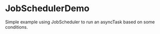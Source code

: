 # JobSchedulerDemo

Simple example using JobScheduler to run an asyncTask based on some conditions.
